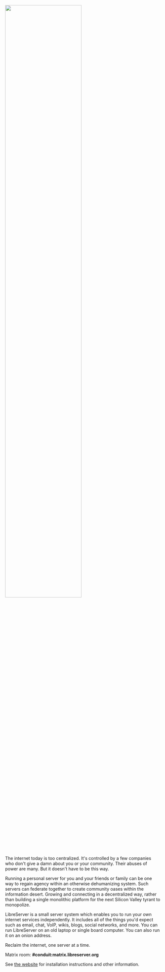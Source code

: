 <img src="https://gitlab.com/bashrc2/libreserver/-/raw/bookworm/img/logo.png?raw=true" width="70%"/>

The internet today is too centralized. It's controlled by a few companies who don't give a damn about you or your community. Their abuses of power are many. But it doesn't have to be this way.

Running a personal server for you and your friends or family can be one way to regain agency within an otherwise dehumanizing system. Such servers can federate together to create community oases within the information desert. Growing and connecting in a decentralized way, rather than building a single monolithic platform for the next Silicon Valley tyrant to monopolize.

LibreServer is a small server system which enables you to run your own internet services independently. It includes all of the things you'd expect such as email, chat, VoIP, wikis, blogs, social networks, and more. You can run LibreServer on an old laptop or single board computer. You can also run it on an onion address.

Reclaim the internet, one server at a time.

Matrix room: **#conduit:matrix.libreserver.org**

See [the website](https://libreserver.org) for installation instructions and other information.

